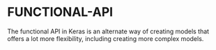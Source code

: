 # FUNCTIONAL-API
The functional API in Keras is an alternate way of creating models that offers a lot more flexibility, including creating more complex models.
